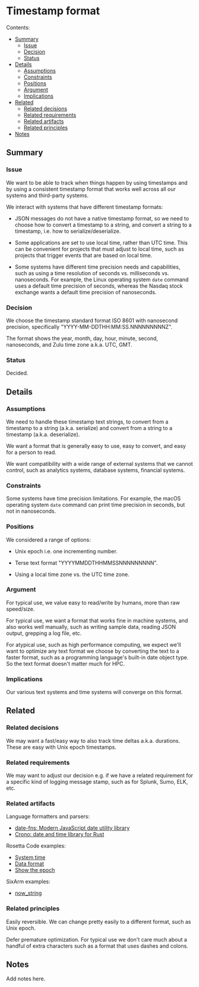 # Timestamp format

Contents:

* [Summary](#summary)
  * [Issue](#issue)
  * [Decision](#decision)
  * [Status](#status)
* [Details](#details)
  * [Assumptions](#assumptions)
  * [Constraints](#constraints)
  * [Positions](#positions)
  * [Argument](#argument)
  * [Implications](#implications)
* [Related](#related)
  * [Related decisions](#related-decisions)
  * [Related requirements](#related-requirements)
  * [Related artifacts](#related-artifacts)
  * [Related principles](#related-principles)
* [Notes](#notes)


## Summary


### Issue

We want to be able to track when things happen by using timestamps and by using a consistent timestamp format that works well across all our systems and third-party systems.

We interact with systems that have different timestamp formats:

* JSON messages do not have a native timestamp format, so we need to choose how to convert a timestamp to a string, and convert a string to a timestamp, i.e. how to serialize/deserialize.

* Some applications are set to use local time, rather than UTC time. This can be convenient for projects that must adjust to local time, such as projects that trigger events that are based on local time.

* Some systems have different time precision needs and capabilities, such as using a time resolution of seconds vs. milliseconds vs. nanoseconds. For example, the Linux operating system `date` command uses a default time precision of seconds, whereas the Nasdaq stock exchange wants a default time precision of nanoseconds.


### Decision

We choose the timestamp standard format ISO 8601 with nanosecond precision, specifically "YYYY-MM-DDTHH:MM:SS.NNNNNNNNNZ".

The format shows the year, month, day, hour, minute, second, nanoseconds, and Zulu time zone a.k.a. UTC, GMT.


### Status

Decided.


## Details


### Assumptions

We need to handle these timestamp text strings, to convert from a timestamp to a string (a.k.a. serialize) and convert from a string to a timestamp (a.k.a. deserialize).

We want a format that is generally easy to use, easy to convert, and easy for a person to read.

We want compatibility with a wide range of external systems that we cannot control, such as analytics systems, database systems, financial systems.


### Constraints

Some systems have time precision limitations. For example, the macOS operating system `date` command can print time precision in seconds, but not in nanoseconds.


### Positions

We considered a range of options:

* Unix epoch i.e. one incrementing number.

* Terse text format "YYYYMMDDTHHMMSSNNNNNNNNN".

* Using a local time zone vs. the UTC time zone.


### Argument

For typical use, we value easy to read/write by humans, more than raw speed/size.

For typical use, we want a format that works fine in machine systems, and also works well manually, such as writing sample data, reading JSON output, grepping a log file, etc.

For atypical use, such as high performance computing, we expect we'll want to optimize any text format we choose by converting the text to a faster format, such as a programming language's built-in date object type. So the text format doesn't matter much for HPC.


### Implications

Our various text systems and time systems will converge on this format.


## Related


### Related decisions

We may want a fast/easy way to also track time deltas a.k.a. durations. These are easy with Unix epoch timestamps.


### Related requirements

We may want to adjust our decision e.g. if we have a related requirement for a specific kind of logging message stamp, such as for Splunk, Sumo, ELK, etc.


### Related artifacts

Language formatters and parsers:

  * [date-fns: Modern JavaScript date utility library](https://date-fns.org/)
  * [Crono: date and time library for Rust](https://github.com/chronotope/chron)
  
Rosetta Code examples:

  * [System time](https://www.rosettacode.org/wiki/System_time)
  * [Data format](https://www.rosettacode.org/wiki/Date_format)
  * [Show the epoch](https://www.rosettacode.org/wiki/Show_the_epoch)

SixArm examples:

  * [now_string](https://github.com/SixArm/rosetta_code/tree/master/tasks/now_string)


### Related principles

Easily reversible. We can change pretty easily to a different format, such as Unix epoch.

Defer premature optimization. For typical use we don't care much about a handful of extra characters such as a format that uses dashes and colons.


## Notes

Add notes here.
